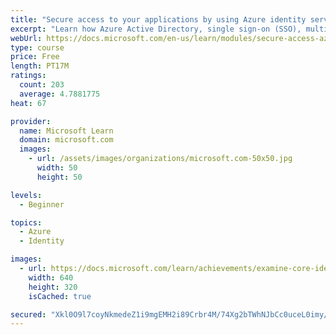 ```yaml
---
title: "Secure access to your applications by using Azure identity services"
excerpt: "Learn how Azure Active Directory, single sign-on (SSO), multifactor authentication, and Conditional Access can help you manage and secure identities on Azure."
webUrl: https://docs.microsoft.com/en-us/learn/modules/secure-access-azure-identity-services/
type: course
price: Free
length: PT17M
ratings:
  count: 203
  average: 4.7881775
heat: 67

provider:
  name: Microsoft Learn
  domain: microsoft.com
  images:
    - url: /assets/images/organizations/microsoft.com-50x50.jpg
      width: 50
      height: 50

levels:
  - Beginner

topics:
  - Azure
  - Identity

images:
  - url: https://docs.microsoft.com/learn/achievements/examine-core-identity-services-social.png
    width: 640
    height: 320
    isCached: true

secured: "Xkl0O9l7coyNkmedeZ1i9mgEMH2i89Crbr4M/74Xg2bTWhNJbCc0uceL0imy/ZJSgXmVoegRbBN2u0ZbKDxOqQu+b0KcJ3IPiIIjI+AbpjGuCldUwSDJ1oYxs+9scj1rYACOTCki69mUgurAqpRXPYwv4hEc9yhCACSHvH4KYnGdWOfAoIzLgCRehpD3Xj37ltKgN94RO7qTGxM97Qj+K3PRz7uvSEPqctu3vyDe41+81FVbrMUWynUx2OgqkumFjWk3klsSWZ/cU7y670ue865/PjIIcoq59HZTRzxhfMA5CTx9Y41sblepDjjmZ3RJuAYGaif7CCorRvYJnMc/ImmW8ZnJzECf95LlkpMJEWcm6lZTaC6vR6TKnCRVXqokRbncJEs4UACiyA4aqC73PKCjON5aPo9AngDon86iN/k=;bUYtPAGGkxvRM0fvY/7yPQ=="
---
```


